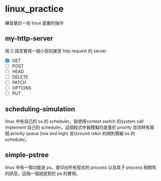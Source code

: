 # linux_practice
練習基於一些 linux 底層的操作

## my-http-server
用 C 語言實現一個小型的接受 http request 的 server

- [x] GET
- [ ] POST
- [ ] HEAD
- [ ] DELETE
- [ ] PATCH
- [ ] OPTIONS
- [ ] PUT

## scheduling-simulation
linux 中有自己的 os 的 scheduler，我使用context switch 的system call implement 自己的 scheduler，這個程式中我模擬的是基於 priority 並同時有兩個 priority queue (low and high) 並以round robin 的規則模擬 os 的 scheduler。

## simple-pstree
linux 中有一個功能是 ps，會印出所有程式的 process 以及其子 process 相關性的訊息，這個一個就是對於 ps 的實現。
